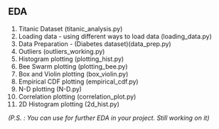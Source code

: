 ## EDA
1. Titanic Dataset (titanic_analysis.py)
2. Loading data - using different ways to load data (loading_data.py)
3. Data Preparation - (Diabetes dataset)(data_prep.py)
4. Outliers (outliers_working.py)
5. Histogram plotting (plotting_hist.py)
6. Bee Swarm plotting (plotting_bee.py)
7. Box and Violin plotting (box_violin.py)
8. Empirical CDF plotting (empirical_cdf.py)
9. N-D plotting (N-D.py)
10. Correlation plotting (correlation_plot.py)
11. 2D Histogram plotting (2d_hist.py) 


*(P.S. : You can use for further EDA in your project. Still working on it)*
